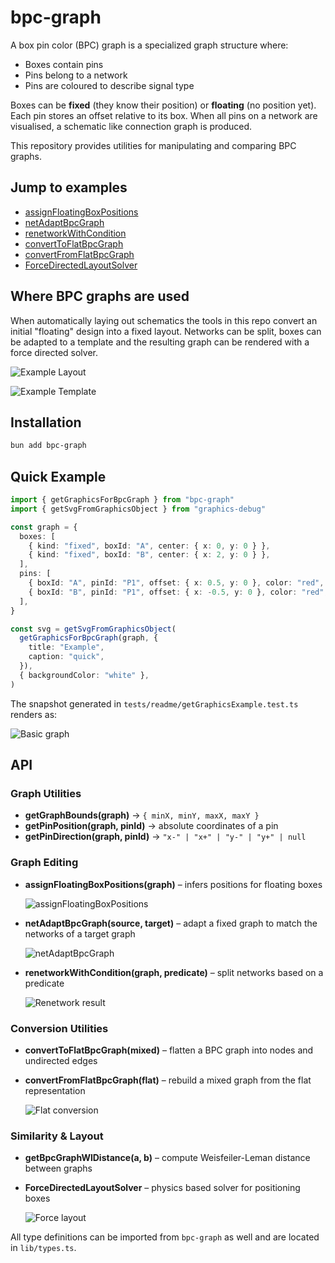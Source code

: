 # bpc-graph

A box pin color (BPC) graph is a specialized graph structure where:

- Boxes contain pins
- Pins belong to a network
- Pins are coloured to describe signal type

Boxes can be **fixed** (they know their position) or **floating** (no position yet). Each
pin stores an offset relative to its box. When all pins on a network are visualised, a
schematic like connection graph is produced.

This repository provides utilities for manipulating and comparing BPC graphs.

## Jump to examples

- [assignFloatingBoxPositions](#assignfloatingboxpositions)
- [netAdaptBpcGraph](#netadaptbpcgraph)
- [renetworkWithCondition](#renetworkwithcondition)
- [convertToFlatBpcGraph](#converttoflatbpcgraph)
- [convertFromFlatBpcGraph](#convertfromflatbpcgraph)
- [ForceDirectedLayoutSolver](#forcedirectedlayoutsolver)

## Where BPC graphs are used

When automatically laying out schematics the tools in this repo convert an initial
"floating" design into a fixed layout. Networks can be split, boxes can be adapted to a
template and the resulting graph can be rendered with a force directed solver.

![Example Layout](https://github.com/user-attachments/assets/2efa5e6f-b0ba-478f-8cb8-361db267fab4)

![Example Template](https://github.com/user-attachments/assets/2a5b543b-32e5-4d25-bcc5-f02845e60a9e)

## Installation

```bash
bun add bpc-graph
```

## Quick Example

```ts
import { getGraphicsForBpcGraph } from "bpc-graph"
import { getSvgFromGraphicsObject } from "graphics-debug"

const graph = {
  boxes: [
    { kind: "fixed", boxId: "A", center: { x: 0, y: 0 } },
    { kind: "fixed", boxId: "B", center: { x: 2, y: 0 } },
  ],
  pins: [
    { boxId: "A", pinId: "P1", offset: { x: 0.5, y: 0 }, color: "red", networkId: "N1" },
    { boxId: "B", pinId: "P1", offset: { x: -0.5, y: 0 }, color: "red", networkId: "N1" },
  ],
}

const svg = getSvgFromGraphicsObject(
  getGraphicsForBpcGraph(graph, {
    title: "Example",
    caption: "quick",
  }),
  { backgroundColor: "white" },
)
```

The snapshot generated in `tests/readme/getGraphicsExample.test.ts` renders as:

![Basic graph](tests/readme/__snapshots__/getGraphicsExample.snap.svg)

## API

### Graph Utilities

- **getGraphBounds(graph)** → `{ minX, minY, maxX, maxY }`
- **getPinPosition(graph, pinId)** → absolute coordinates of a pin
- **getPinDirection(graph, pinId)** → `"x-" | "x+" | "y-" | "y+" | null`

### Graph Editing

- **assignFloatingBoxPositions(graph)** – infers positions for floating boxes

  ![assignFloatingBoxPositions](tests/bpc-graph-editing/__snapshots__/assignFloatingBoxPositions.snap.svg)

- **netAdaptBpcGraph(source, target)** – adapt a fixed graph to match the networks of a target graph

  ![netAdaptBpcGraph](tests/bpc-graph-editing/__snapshots__/netAdaptBpcGraph02.snap.svg)

- **renetworkWithCondition(graph, predicate)** – split networks based on a predicate

  ![Renetwork result](tests/readme/__snapshots__/renetworkExample.snap.svg)

### Conversion Utilities

- **convertToFlatBpcGraph(mixed)** – flatten a BPC graph into nodes and undirected edges
- **convertFromFlatBpcGraph(flat)** – rebuild a mixed graph from the flat representation

  ![Flat conversion](tests/readme/__snapshots__/flatConversionExample.snap.svg)

### Similarity & Layout

- **getBpcGraphWlDistance(a, b)** – compute Weisfeiler-Leman distance between graphs
- **ForceDirectedLayoutSolver** – physics based solver for positioning boxes

  ![Force layout](tests/readme/__snapshots__/forceDirectedExample.snap.svg)

All type definitions can be imported from `bpc-graph` as well and are located in
`lib/types.ts`.

